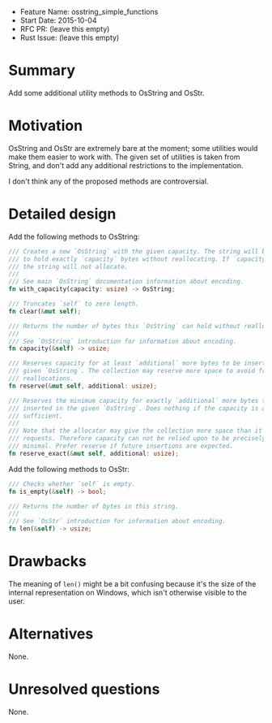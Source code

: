 - Feature Name: osstring_simple_functions
- Start Date: 2015-10-04
- RFC PR: (leave this empty)
- Rust Issue: (leave this empty)

# Summary

Add some additional utility methods to OsString and OsStr.

# Motivation

OsString and OsStr are extremely bare at the moment; some utilities would make them
easier to work with. The given set of utilities is taken from String, and don't add
any additional restrictions to the implementation.

I don't think any of the proposed methods are controversial.

# Detailed design

Add the following methods to OsString:

```rust
/// Creates a new `OsString` with the given capacity. The string will be able
/// to hold exactly `capacity` bytes without reallocating. If `capacity` is 0,
/// the string will not allocate.
///
/// See main `OsString` documentation information about encoding.
fn with_capacity(capacity: usize) -> OsString;

/// Truncates `self` to zero length.
fn clear(&mut self);

/// Returns the number of bytes this `OsString` can hold without reallocating.
///
/// See `OsString` introduction for information about encoding.
fn capacity(&self) -> usize;

/// Reserves capacity for at least `additional` more bytes to be inserted in the
/// given `OsString`. The collection may reserve more space to avoid frequent
/// reallocations.
fn reserve(&mut self, additional: usize);

/// Reserves the minimum capacity for exactly `additional` more bytes to be
/// inserted in the given `OsString`. Does nothing if the capacity is already
/// sufficient.
///
/// Note that the allocator may give the collection more space than it
/// requests. Therefore capacity can not be relied upon to be precisely
/// minimal. Prefer reserve if future insertions are expected.
fn reserve_exact(&mut self, additional: usize);
```

Add the following methods to OsStr:

```rust
/// Checks whether `self` is empty.
fn is_empty(&self) -> bool;

/// Returns the number of bytes in this string.
///
/// See `OsStr` introduction for information about encoding.
fn len(&self) -> usize;
```

# Drawbacks

The meaning of `len()` might be a bit confusing because it's the size of
the internal representation on Windows, which isn't otherwise visible to the
user.

# Alternatives

None.

# Unresolved questions

None.
